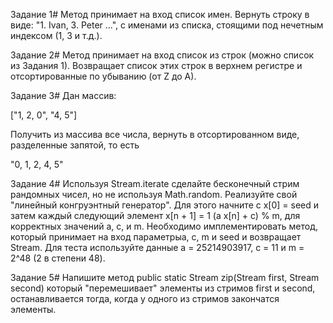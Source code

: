 Задание 1#
Метод принимает на вход список имен. Вернуть строку в виде: "1. Ivan, 3. Peter ...", с именами из списка, стоящими 
под нечетным индексом (1, 3 и т.д.).

Задание 2#
Метод принимает на вход список из строк (можно список из Задания 1). Возвращает список этих строк в верхнем регистре 
и отсортированные по убыванию (от Z до А).

Задание 3#
Дан массив:

["1, 2, 0", "4, 5"]

Получить из массива все числа, вернуть в отсортированном виде, разделенные запятой, то есть

"0, 1, 2, 4, 5"

Задание 4#
Используя Stream.iterate сделайте бесконечный стрим рандомных чисел, но не используя Math.random. Реализуйте свой 
"линейный конгруэнтный генератор". Для этого начните с x[0] = seed и затем каждый следующий элемент 
x[n + 1] = 1 (a x[n] + c) % m, для корректных значений a, c, и m. Необходимо имплементировать метод, который принимает 
на вход параметрыa, c, m и seed и возвращает Stream<Long>. Для теста используйте данные a = 25214903917, 
c = 11 и m = 2^48 (2 в степени 48).

Задание 5#
Напишите метод public static <T> Stream<T> zip(Stream<T> first, Stream<T> second) который "перемешивает" элементы из 
стримов first и second, останавливается тогда, когда у одного из стримов закончатся элементы.
